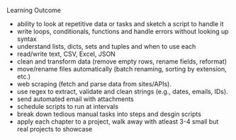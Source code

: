 Learning Outcome

- ability to look at repetitive data or tasks and sketch a script to handle it
- write loops, conditionals, functions and handle errors without looking up syntax
- understand lists, dicts, sets and tuples and when to use each
- read/write text, CSV, Excel, JSON
- clean and transform data (remove empty rows, rename fields, reformat)
- move/rename files automatically (batch renaming, sorting by extension, etc.)
- web scraping (fetch and parse data from sites/APIs).
- use regex to extract, validate and clean strings (e.g., dates, emails, IDs).
- send automated email with attachments
- schedule scripts to run at intervals
- break down tedious manual tasks into steps and desgin scripts
- apply each chapter to a project, walk away with atleast 3-4 small but real projects to showcase
